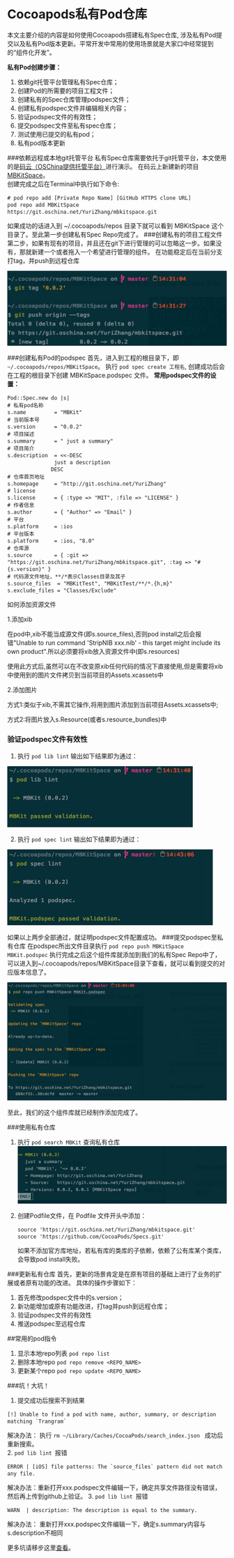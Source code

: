 # Cocoapods私有Pod仓库
本文主要介绍的内容是如何使用Cocoapods搭建私有Spec仓库, 涉及私有Pod提交以及私有Pod版本更新。平常开发中常用的使用场景就是大家口中经常提到的“组件化开发”。

**私有Pod创建步骤：**
1. 依赖git托管平台管理私有Spec仓库；
2. 创建Pod的所需要的项目工程文件；
3. 创建私有的Spec仓库管理podspec文件；
4. 创建私有podspec文件并编辑相关内容；
5. 验证podspec文件的有效性；
6. 提交podspec文件至私有spec仓库；
7. 测试使用已提交的私有pod；
8. 私有pod版本更新

###依赖远程或本地git托管平台
私有Spec仓库需要依托于git托管平台，本文使用的是[码云（OSChina提供托管平台）](https://git.oschina.net/)进行演示。
在码云上新建新的项目 [MBKitSpace](https://git.oschina.net/YuriZhang/mbkitspace)。  
创建完成之后在Terminal中执行如下命令:  

```  
# pod repo add [Private Repo Name] [GitHub HTTPS clone URL]  
pod repo add MBKitSpace https://git.oschina.net/YuriZhang/mbkitspace.git
```  

如果成功的话进入到 ~/.cocoapods/repos 目录下就可以看到 MBKitSpace 这个目录了。至此第一步创建私有Spec Repo完成了。
###创建私有的项目工程文件
第二步，如果有现有的项目，并且还在git下进行管理的可以忽略这一步。如果没有，那就新建一个或者拖入一个希望进行管理的组件。
在功能稳定后在当前分支打tag，并push到远程仓库

![](media/14944821748805/14944843141493.jpg)  

###创建私有Pod的podspec
首先，进入到工程的根目录下，即 `~/.cocoapods/repos/MBKitSpace`。
执行 `pod spec create 工程名`, 创建成功后会在工程的根目录下创建 MBKitSpace.podspec 文件。
**常用podspec文件的设置：**   

```
Pod::Spec.new do |s|
# 私有pod名称
s.name         = "MBKit"
# 当前版本号
s.version      = "0.0.2"
# 项目描述
s.summary      = " just a summary"
# 项目简介
s.description  = <<-DESC
               just a description
              DESC
# 仓库首页地址
s.homepage     = "http://git.oschina.net/YuriZhang"
# license
s.license      = { :type => "MIT", :file => "LICENSE" }
# 作者信息
s.author       = { "Author" => "Email" }
# 平台
s.platform     = :ios
# 平台版本
s.platform     = :ios, "8.0"
# 仓库源
s.source       = { :git => "https://git.oschina.net/YuriZhang/mbkitspace.git", :tag => "#{s.version}" }
# 代码源文件地址，**/*表示Classes目录及其子
s.source_files  = "MBKitTest", "MBKitTest/**/*.{h,m}"
s.exclude_files = "Classes/Exclude"
```  

如何添加资源文件﻿

1.添加xib

在pod中,xib不能当成源文件(即s.source_files),否则pod install之后会报错"Unable to run command 'StripNIB xxx.nib' - this target might include its own product".所以必须要将xib放入资源文件中(即s.resources)

使用此方式后,虽然可以在不改变原xib任何代码的情况下直接使用,但是需要将xib中使用到的图片文件拷贝到当前项目的Assets.xcassets中

2.添加图片

方式1:类似于xib,不需其它操作,将用到图片添加到当前项目Assets.xcassets中;

方式2:将图片放入s.Resource(或者s.resource_bundles)中 

### 验证podspec文件有效性
1. 执行 `pod lib lint` 输出如下结果即为通过：

![](media/14944821748805/14944850196252.jpg)

2. 执行 `pod spec lint` 输出如下结果即为通过：

![](media/14944821748805/14944856258505.jpg)

如果以上两步全部通过，就证明podspec文件配置成功。
###提交podspec至私有仓库
在podspec所出文件目录执行 `pod repo push MBKitSpace MBKit.podspec` 执行完成之后这个组件库就添加到我们的私有Spec Repo中了，可以进入到~/.cocoapods/repos/MBKitSpace目录下查看，就可以看到提交的对应版本信息了。

![](media/14944821748805/14944863010878.jpg)

至此，我们的这个组件库就已经制作添加完成了。  

###使用私有仓库  

1. 执行 `pod search MBKit` 查询私有仓库
    ![](media/14944821748805/14944864168260.jpg) 
2. 创建Podfile文件，在 Podfile 文件开头中添加：

    ```
    source 'https://git.oschina.net/YuriZhang/mbkitspace.git'
    source 'https://github.com/CocoaPods/Specs.git'
    ``` 
    如果不添加官方库地址，若私有库的类库的子依赖，依赖了公有库某个类库，会导致pod install失败。 
    
###更新私有仓库
首先，更新的场景肯定是在原有项目的基础上进行了业务的扩展或者原有功能的改进。
具体的操作步骤如下：
1. 首先修改podspec文件中的s.version；
2. 新功能增加或原有功能改进，打tag并push到远程仓库；
3. 验证podspec文件的有效性
4. 推送podspec至远程仓库

##常用的pod指令
1. 显示本地repo列表 `pod repo list`
2. 删除本地repo `pod repo remove <REPO_NAME>`
3. 更新某个repo `pod repo update <REPO_NAME>`


###坑！大坑！
1. 提交成功后搜索不到结果

```
[!] Unable to find a pod with name, author, summary, or description matching `Trangram`
```
解决办法： 
执行 `rm ~/Library/Caches/CocoaPods/search_index.json `
成功后重新搜索。   
2. `pod lib lint `报错  

```
ERROR | [iOS] file patterns: The `source_files` pattern did not match any file.
```
解决办法：重新打开xxx.podspec文件编辑一下，确定共享文件路径没有错误，然后再上传到github上验证。
3. `pod lib lint `报错 

``` 
WARN  | description: The description is equal to the summary.
```
解决办法： 重新打开xxx.podspec文件编辑一下，确定s.summary内容与s.description不相同

更多坑请移步这里[查看](http://blog.csdn.net/daiyelang/article/details/68488760)。





